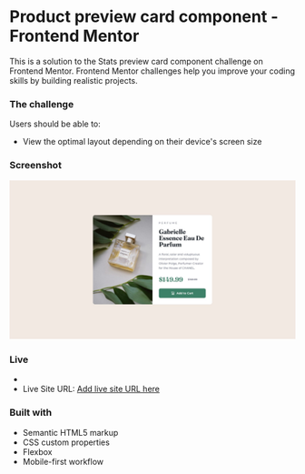 # Product preview card component - Frontend Mentor

This is a solution to the Stats preview card component challenge on Frontend Mentor. Frontend Mentor challenges help you improve your coding skills by building realistic projects.


### The challenge

Users should be able to:

- View the optimal layout depending on their device's screen size

 
### Screenshot

![](./design/desktop-design.jpg)
### Live

-
- Live Site URL: [Add live site URL here](https://dorinbraga.github.io/Product-preview-card-component---Frontend-Mentor/)

### Built with

- Semantic HTML5 markup
- CSS custom properties
- Flexbox
- Mobile-first workflow